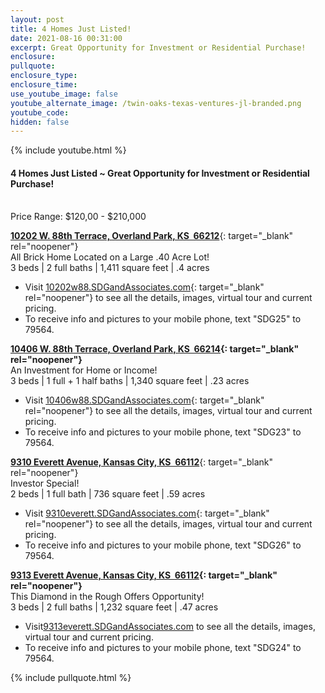 ```yaml
---
layout: post
title: 4 Homes Just Listed!
date: 2021-08-16 00:31:00
excerpt: Great Opportunity for Investment or Residential Purchase!
enclosure:
pullquote:
enclosure_type:
enclosure_time:
use_youtube_image: false
youtube_alternate_image: /twin-oaks-texas-ventures-jl-branded.png
youtube_code:
hidden: false
---
```

{% include youtube.html %}

#### 4 Homes Just Listed ~ Great Opportunity for Investment or Residential Purchase\!

<br>Price Range: $120,00 - $210,000

[**10202 W. 88th Terrace, Overland Park, KS&nbsp; 66212**](http://10202w88.SDGandAssociates.com){: target="_blank" rel="noopener"}<br>All Brick Home Located on a Large .40 Acre Lot\!<br>3 beds \| 2 full baths \| 1,411 square feet \| .4 acres

* Visit [10202w88.SDGandAssociates.com](http://10202w88.SDGandAssociates.com){: target="_blank" rel="noopener"} to see all the details, images, virtual tour and current pricing.
* To receive info and pictures to your mobile phone, text "SDG25" to 79564.

**[10406 W. 88th Terrace, Overland Park, KS&nbsp; 66214](http://10406w88.SDGandAssociates.com){: target="_blank" rel="noopener"}**<br>An Investment for Home or Income\!<br>3 beds \| 1 full + 1 half baths \| 1,340 square feet \| .23 acres

* Visit [10406w88.SDGandAssociates.com](http://10406w88.SDGandAssociates.com){: target="_blank" rel="noopener"} to see all the details, images, virtual tour and current pricing.
* To receive info and pictures to your mobile phone, text "SDG23" to 79564.

[**9310 Everett Avenue, Kansas City, KS&nbsp; 66112**](http://9310everett.SDGandAssociates.com){: target="_blank" rel="noopener"}<br>Investor Special\!<br>2 beds \| 1 full bath \| 736 square feet \| .59 acres

* Visit [9310everett.SDGandAssociates.com](http://9310everett.SDGandAssociates.com){: target="_blank" rel="noopener"} to see all the details, images, virtual tour and current pricing.
* To receive info and pictures to your mobile phone, text "SDG26" to 79564.

**[9313 Everett Avenue, Kansas City, KS&nbsp; 66112](http://9313everett.SDGandAssociates.com){: target="_blank" rel="noopener"}**<br>This Diamond in the Rough Offers Opportunity\!<br>3 beds \| 2 full baths \| 1,232 square feet \| .47 acres

* Visit[9313everett.SDGandAssociates.com](http://9313everett.SDGandAssociates.com) to see all the details, images, virtual tour and current pricing.
* To receive info and pictures to your mobile phone, text "SDG24" to 79564.

{% include pullquote.html %}

